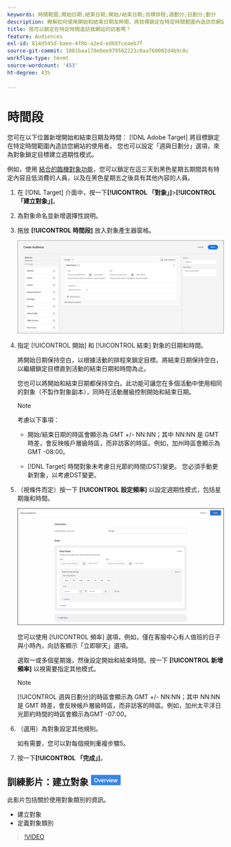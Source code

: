 ```yaml
---
keywords: 時間範圍;開始日期;結束日期;開始/結束日期;目標排程;週劃分;日劃分;劃分
description: 瞭解如何使用開始和結束日期及時間，將目標鎖定在特定時間範圍內造訪您網站的使用者。
title: 我可以鎖定在特定時間造訪我網站的訪客嗎？
feature: Audiences
exl-id: 814d545d-baee-4f8b-a2ed-ed68fceaeb7f
source-git-commit: 1081baa170e8ee979562223c0aa760002d4b9c8c
workflow-type: tm+mt
source-wordcount: '453'
ht-degree: 43%

---
```


# 時間段

您可在以下位置新增開始和結束日期及時間： [!DNL Adobe Target] 將目標鎖定在特定時間範圍內造訪您網站的使用者。 您也可以設定「週與日劃分」選項，來為對象鎖定目標建立週期性模式。

例如，使用 [結合的臨機對象功能](/help/main/c-target/combining-multiple-audiences.md#concept_A7386F1EA4394BD2AB72399C225981E5)，您可以鎖定在這三天到黑色星期五期間具有特定內容且低消費的人員，以及在黑色星期五之後具有其他內容的人員。

1. 在 [!DNL Target] 介面中，按一下&#x200B;**[!UICONTROL 「對象」]**>**[!UICONTROL 「建立對象」]**。
1. 為對象命名並新增選擇性說明。
1. 拖放 **[!UICONTROL 時間段]** 放入對象產生器窗格。

   ![target_timeframe_dialog圖片](assets/target_timeframe_dialog.png)

1. 指定 [!UICONTROL 開始] 和 [!UICONTROL 結束] 對象的日期和時間。

   將開始日期保持空白，以根據活動的排程來鎖定目標。將結束日期保持空白，以繼續鎖定目標直到活動的結束日期和時間為止。

   您也可以將開始和結束日期都保持空白。此功能可讓您在多個活動中使用相同的對象（不製作對象副本），同時在活動層級控制開始和結束日期。

   >[!NOTE]
   >
   >考慮以下事項：
   >
   >* 開始/結束日期的時區會顯示為 GMT +/- NN:NN；其中 NN:NN 是 GMT 時差，會反映帳戶層級時區，而非訪客的時區。例如，加州時區會顯示為 GMT -08:00。
   >
   >* [!DNL Target] 時間對象未考慮日光節約時間(DST)變更。 您必須手動更新對象，以考慮DST變更。

1. （視條件而定）按一下 **[!UICONTROL 設定頻率]** 以設定週期性模式，包括星期幾和時間。

   ![週與日劃分](assets/week_and_day_parting.png)

   您可以使用 [!UICONTROL 頻率] 選項，例如，僅在客服中心有人值班的日子與小時內，向訪客顯示「立即聊天」選項。

   選取一或多個星期幾，然後設定開始和結束時間。按一下 **[!UICONTROL 新增頻率]** 以視需要指定其他模式。

   >[!NOTE]
   >
   >[!UICONTROL 週與日劃分]的時區會顯示為 GMT +/- NN:NN；其中 NN:NN 是 GMT 時差，會反映帳戶層級時區，而非訪客的時區。例如，加州太平洋日光節約時間的時區會顯示為GMT -07:00。

1. （選用）為對象設定其他規則。

   如有需要，您可以對每個規則重複步驟5。

1. 按一下&#x200B;**[!UICONTROL 「完成」]**。

## 訓練影片：建立對象 ![總覽徽章](/help/main/assets/overview.png)

此影片包括關於使用對象類別的資訊。

* 建立對象
* 定義對象類別

>[!VIDEO](https://video.tv.adobe.com/v/17392)
